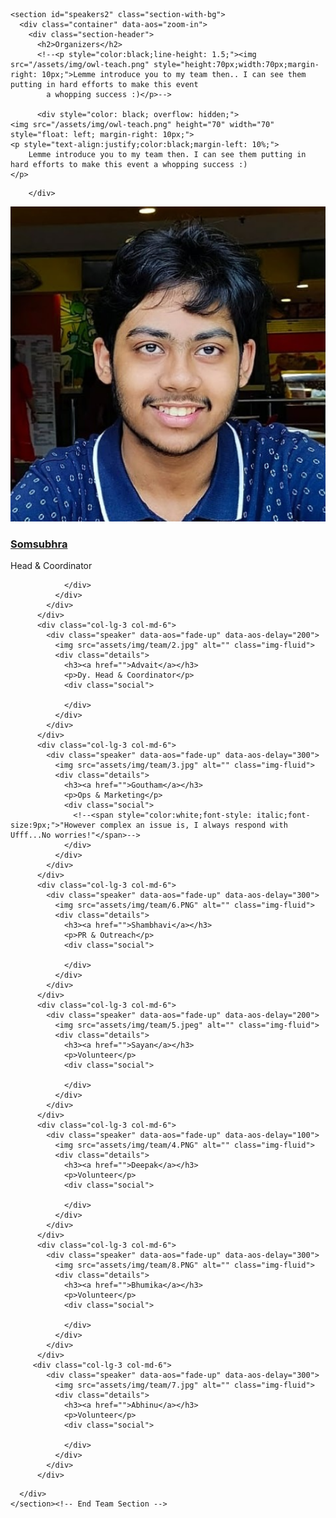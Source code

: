 <!--code-->

<!-- ======= Team Section ======= -->
    <section id="speakers2" class="section-with-bg">
      <div class="container" data-aos="zoom-in">
        <div class="section-header">
          <h2>Organizers</h2>
          <!--<p style="color:black;line-height: 1.5;"><img src="/assets/img/owl-teach.png" style="height:70px;width:70px;margin-right: 10px;">Lemme introduce you to my team then.. I can see them putting in hard efforts to make this event
            a whopping success :)</p>-->

          <div style="color: black; overflow: hidden;">
    <img src="/assets/img/owl-teach.png" height="70" width="70" style="float: left; margin-right: 10px;">
    <p style="text-align:justify;color:black;margin-left: 10%;">
        Lemme introduce you to my team then. I can see them putting in hard efforts to make this event a whopping success :)
    </p>
</div>

        </div>


<div class="row">
          <div class="col-lg-3 col-md-6">
            <div class="speaker" data-aos="fade-up" data-aos-delay="100">
              <img src="assets/img/team/1.png" alt="" class="img-fluid">
              <div class="details">
                <h3><a href="">Somsubhra</a></h3>
                <p>Head & Coordinator</p>
                <div class="social">
                 
                </div>
              </div>
            </div>
          </div>
          <div class="col-lg-3 col-md-6">
            <div class="speaker" data-aos="fade-up" data-aos-delay="200">
              <img src="assets/img/team/2.jpg" alt="" class="img-fluid">
              <div class="details">
                <h3><a href="">Advait</a></h3>
                <p>Dy. Head & Coordinator</p>
                <div class="social">
                  
                </div>
              </div>
            </div>
          </div>
          <div class="col-lg-3 col-md-6">
            <div class="speaker" data-aos="fade-up" data-aos-delay="300">
              <img src="assets/img/team/3.jpg" alt="" class="img-fluid">
              <div class="details">
                <h3><a href="">Goutham</a></h3>
                <p>Ops & Marketing</p>
                <div class="social">
                  <!--<span style="color:white;font-style: italic;font-size:9px;">"However complex an issue is, I always respond with Ufff...No worries!"</span>-->
                </div>
              </div>
            </div>
          </div>
          <div class="col-lg-3 col-md-6">
            <div class="speaker" data-aos="fade-up" data-aos-delay="300">
              <img src="assets/img/team/6.PNG" alt="" class="img-fluid">
              <div class="details">
                <h3><a href="">Shambhavi</a></h3>
                <p>PR & Outreach</p>
                <div class="social">
                  
                </div>
              </div>
            </div>
          </div>
          <div class="col-lg-3 col-md-6">
            <div class="speaker" data-aos="fade-up" data-aos-delay="200">
              <img src="assets/img/team/5.jpeg" alt="" class="img-fluid">
              <div class="details">
                <h3><a href="">Sayan</a></h3>
                <p>Volunteer</p>
                <div class="social">
                 
                </div>
              </div>
            </div>
          </div>
          <div class="col-lg-3 col-md-6">
            <div class="speaker" data-aos="fade-up" data-aos-delay="100">
              <img src="assets/img/team/4.PNG" alt="" class="img-fluid">
              <div class="details">
                <h3><a href="">Deepak</a></h3>
                <p>Volunteer</p>
                <div class="social">
                  
                </div>
              </div>
            </div>
          </div>
          <div class="col-lg-3 col-md-6">
            <div class="speaker" data-aos="fade-up" data-aos-delay="300">
              <img src="assets/img/team/8.PNG" alt="" class="img-fluid">
              <div class="details">
                <h3><a href="">Bhumika</a></h3>
                <p>Volunteer</p>
                <div class="social">
                  
                </div>
              </div>
            </div>
          </div>
         <div class="col-lg-3 col-md-6">
            <div class="speaker" data-aos="fade-up" data-aos-delay="300">
              <img src="assets/img/team/7.jpg" alt="" class="img-fluid">
              <div class="details">
                <h3><a href="">Abhinu</a></h3>
                <p>Volunteer</p>
                <div class="social">
                 
                </div>
              </div>
            </div>
          </div>


</div>





        
      </div>
    </section><!-- End Team Section -->
